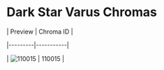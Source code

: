 # Dark Star Varus Chromas


| Preview | Chroma ID |

|---------|-----------|

| ![110015](https://raw.communitydragon.org/latest/plugins/rcp-be-lol-game-data/global/default/v1/champion-chroma-images/110/110015.png) | 110015 |
